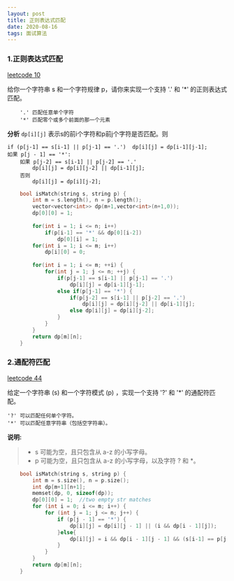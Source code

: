 ```yaml
---
layout: post
title: 正则表达式匹配
date: 2020-08-16
tags: 面试算法    
---
```



### 1.正则表达式匹配

[leetcode 10](https://leetcode-cn.com/problems/regular-expression-matching/)

给你一个字符串 s 和一个字符规律 p，请你来实现一个支持 '.' 和 '*' 的正则表达式匹配。

```
    '.' 匹配任意单个字符
    '*' 匹配零个或多个前面的那一个元素
```


**分析** `dp[i][j]` 表示s的前i个字符和p前j个字符是否匹配。则  
```
if (p[j-1] == s[i-1] || p[j-1] == '.')  dp[i][j] = dp[i-1][j-1];
如果 p[j - 1] == '*': 
    如果 p[j-2] == s[i-1] || p[j-2] == '.'
        dp[i][j] = dp[i][j-2] || dp[i-1][j];  
    否则
        dp[i][j] = dp[i][j-2];
```

```c++
    bool isMatch(string s, string p) {
        int m = s.length(), n = p.length();
        vector<vector<int>> dp(m+1,vector<int>(n+1,0));
        dp[0][0] = 1;
        
        for(int i = 1; i <= n; i++) 
            if(p[i-1] == '*' && dp[0][i-2]) 
                dp[0][i] = 1;
        for(int i = 1; i <= m; i++) 
            dp[i][0] = 0;
        
        for(int i = 1; i <= m; ++i) {
            for(int j = 1; j <= n; ++j) {
                if(p[j-1] == s[i-1] || p[j-1] == '.') 
                    dp[i][j] = dp[i-1][j-1];
                else if(p[j-1] == '*') {
                    if(p[j-2] == s[i-1] || p[j-2] == '.') 
                        dp[i][j] = dp[i][j-2] || dp[i-1][j];
                    else dp[i][j] = dp[i][j-2];
                } 
            }
        }
        return dp[m][n];
    }
```

### 2.通配符匹配

[leetcode 44](https://leetcode-cn.com/problems/wildcard-matching/)

给定一个字符串 (s) 和一个字符模式 (p) ，实现一个支持 '?' 和 '*' 的通配符匹配。

```
'?' 可以匹配任何单个字符。
'*' 可以匹配任意字符串（包括空字符串）。
```

**说明:**

>* s 可能为空，且只包含从 a-z 的小写字母。
>* p 可能为空，且只包含从 a-z 的小写字母，以及字符 ? 和 *。


```c++
    bool isMatch(string s, string p) {
        int m = s.size(), n = p.size();
        int dp[m+1][n+1];
        memset(dp, 0, sizeof(dp));
        dp[0][0] = 1;  //two empty str matches
        for (int i = 0; i <= m; i++) {
            for (int j = 1; j <= n; j++) {
                if (p[j - 1] == '*') {
                    dp[i][j] = dp[i][j - 1] || (i && dp[i - 1][j]);
                }else{
                    dp[i][j] = i && dp[i - 1][j - 1] && (s[i-1] == p[j - 1] || p[j - 1] == '?');
                }
            }
        }
        return dp[m][n];
    }
```
